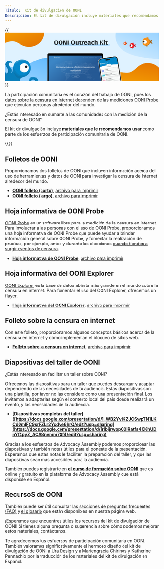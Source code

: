 ```yaml
---
Título:  Kit de divulgación de OONI
Descripción: El kit de divulgación incluye materiales que recomendamos utilizar como parte de los esfuerzos de de participación comunitaria de OONI
---
```


{{<img src="images/image1.png" title="OONI Outreach Kit" alt="OONI Outreach Kit">}}

La participación comunitaria es el corazón del trabajo de OONI, pues los [datos sobre la censura en internet](https://ooni.org/data/) dependen de las mediciones [OONI Probe](https://ooni.org/install/) que ejecutan personas alrededor del mundo. 

¿Estás interesado en sumarte a las comunidades con la medición de la censura de OONI?

El kit de divulgación incluye **materiales que le recomendamos usar** como parte de los esfuerzos de participación comunitaria de OONI.

{{<table-of-contents>}}

## Folletos de OONI

Proporcionamos dos folletos de OONI que incluyen información acerca del uso de herramientas y datos de OONI para investigar la censura de Internet alrededor del mundo.

* **[OONI folleto (corto)](<./files/ES/Short Brochure A4 2F ES.pdf>)**, [archivo para imprimir](<./files/ES/Short Brochure A4 2F ES.indd>)
* **[OONI folleto (largo)](<./files/FR/Long Brochure A5 booklet ES.pdf>)**,  [archivo para imprimir](<./files/ES/Long Brochure A5 booklet ES.indd>)

## Hoja informativa de OONI Probe 

[OONI Probe](https://ooni.org/install/) es un software libre para la medición de la censura en internet. Para involucrar a las personas con el uso de OONI Probe, proporcionamos una hoja informativa de OONI Probe que puede ayudar a brindar información general sobre OONI Probe, y fomentar la realización de pruebas, por ejemplo, antes y durante las elecciones [cuando tienden a surgir eventos de censura](https://ooni.org/documents/2022-ooni-submission-ohchr-report-internet-shutdowns.pdf). 

* **[Hoja informativa de OONI Probe](<./files/ES/OONI Probe Fact Sheet A5 back and front ES.pdf>)**, [archivo para imprimir](<./files/ES/OONI Probe Fact Sheet A5 back and front ES.indd>)

## Hoja informativa del OONI Explorer 

[OONI Explorer](https://explorer.ooni.org/es) es la base de datos abierta más grande en el mundo sobre la censura en internet. Para fomentar el uso del OONI Explorer, ofrecemos un flayer. 

* **[Hoja informativa del OONI Explorer](<./files/ES/OONI Explorer Fact Sheet A5 back and front ES.pdf>)**, [archivo para imprimir](<./files/ES/OONI Explorer Fact Sheet A5 back and front ES.indd>)

## Folleto sobre la censura en internet

Con este folleto, proporcionamos algunos conceptos básicos acerca de la censura en internet y cómo implementan el bloqueo de sitios web. 

* **[Folleto sobre la censura en internet](<./files/ES/Internet Censorship Fact Sheet A4 2F ES.pdf>)**, [archivo para imprimir](<./files/FR/Internet Censorship Fact Sheet A4 2F ES.indd>)

## Diapositivas del taller de OONI

¿Estás interesado en facilitar un taller sobre OONI?

Ofrecemos las diapositivas para un taller que puedes descargar y adaptar dependiendo de las necesidades de tu audiencia. Estas diapositivas son una plantilla, por favor no las considere como una presentación final. Los invitamos a adaptarlas según el contexto local del país donde realizará un evento, y las necesidades de la audiencia. 

*   **[Diapositivas completas del taller]([https://docs.google.com/presentation/d/1_WB2YvIKZJCSwpTN1LKCd0mlFC9srFZLr2Ycdye6hrQ/edit?usp=sharing](https://docs.google.com/presentation/d/1rIbijrwop00lRatfs4XKhUDnYf4pyZ_ACA8nvmm7Sf4/edit?usp=sharing)**

Gracias a los esfuerzos de Advocacy Assembly podemos proporcionar las diapositivas y también notas útiles para el ponente de la presentación. Esperamos que estas notas le faciliten la preparación del taller, y que las diapositivas sean más accesibles para la audiencia. 

También puedes registrarte en **[el curso de formación sobre OONI](https://advocacyassembly.org/es/courses/63/#/chapter/1/lesson/1)** que es online y gratuito en la plataforma de Advocacy Assembly que está disponible en Español. 

## RecursoS de OONI 

También puede ser útil consultar [las secciones de preguntas frecuentes (FAQ)](https://ooni.org/es/support/faq) y [el glosario](https://ooni.org/es/support/glossary/) que están disponibles en nuestra página web.

¡Esperamos que encuentres útiles los recursos del kit de divulgación de OONI! Si tienes alguna pregunta o sugerencia sobre cómo podemos mejorar estos materiales, contáctanos.

Te agradecemos tus esfuerzos de participación comunitaria en OONI. También valoramos significativamente el hermoso diseño del kit de divulgación de OONI a [Ura Design](https://ura.design/) y a Mariengracia Chirinos y Katherine Pennachio por la traducción de los materiales del kit de divulgación en Español.
